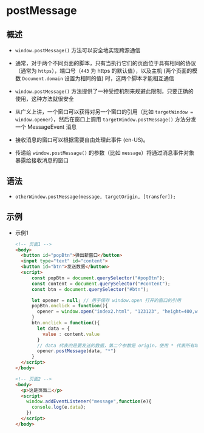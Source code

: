 # postMessage

## 概述

+ `window.postMessage()` 方法可以安全地实现跨源通信
+ 通常，对于两个不同页面的脚本，只有当执行它们的页面位于具有相同的协议（通常为 `https`），端口号（`443` 为 https 的默认值），以及主机 (两个页面的模数 `Document.domain` 设置为相同的值) 时，这两个脚本才能相互通信
+ `window.postMessage()` 方法提供了一种受控机制来规避此限制，只要正确的使用，这种方法就很安全

+ 从广义上讲，一个窗口可以获得对另一个窗口的引用（比如 `targetWindow = window.opener`），然后在窗口上调用 `targetWindow.postMessage()` 方法分发一个 MessageEvent 消息
+ 接收消息的窗口可以根据需要自由处理此事件 (en-US)。
+ 传递给 `window.postMessage()` 的参数（比如 `message`）将通过消息事件对象暴露给接收消息的窗口

## 语法

+ `otherWindow.postMessage(message, targetOrigin, [transfer]);`

## 示例

+ 示例1

  ```html
  <!-- 页面1 -->
  <body>
    <button id="popBtn">弹出新窗口</button>
    <input type="text" id="content">
    <button id="btn">发送数据</button>
    <script>
        const popBtn = document.querySelector("#popBtn");
        const content = document.querySelector("#content");
        const btn = document.querySelector("#btn");

        let opener = null; // 用于保存 window.open 打开的窗口的引用
        popBtn.onclick = function(){
          opener = window.open("index2.html", "123123", "height=400,width=400,top=20,resizeable=yes");
        }
        btn.onclick = function(){
          let data = {
            value : content.value
          }
          // data 代表的是要发送的数据，第二个参数是 origin，使用 * 代表所有域
          opener.postMessage(data, "*")
        }
    </script>
  </body>
  ```

  ```html
  <!-- 页面2 -->
  <body>
    <p>这是页面二</p>
    <script>
      window.addEventListener("message",function(e){
        console.log(e.data);
      })
    </script>
  </body>
  ```
